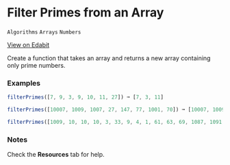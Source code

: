 # Filter Primes from an Array

`Algorithms` `Arrays` `Numbers`

[View on Edabit](https://edabit.com/challenge/sPdaYSjgqpupa2B7q)

Create a function that takes an array and returns a new array containing only prime numbers.

### Examples

```js
filterPrimes([7, 9, 3, 9, 10, 11, 27]) ➞ [7, 3, 11]

filterPrimes([10007, 1009, 1007, 27, 147, 77, 1001, 70]) ➞ [10007, 1009]

filterPrimes([1009, 10, 10, 10, 3, 33, 9, 4, 1, 61, 63, 69, 1087, 1091, 1093, 1097]) ➞ [1009, 3, 61, 1087, 1091, 1093, 1097]
```

### Notes

Check the **Resources** tab for help.
